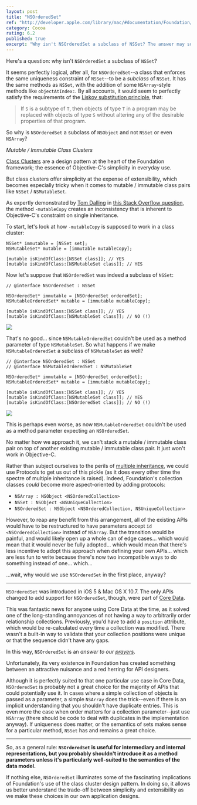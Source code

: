 ```yaml
---
layout: post
title: "NSOrderedSet"
ref: "http://developer.apple.com/library/mac/#documentation/Foundation/Reference/NSOrderedSet_Class/Reference/Reference.html"
category: Cocoa
rating: 6.2
published: true
excerpt: "Why isn't NSOrderedSet a subclass of NSSet? The answer may surprise you."
---
```


Here's a question: why isn't `NSOrderedSet` a subclass of `NSSet`?

It seems perfectly logical, after all, for `NSOrderedSet`--a class that enforces the same uniqueness constraint of `NSSet`--to be a _subclass_ of `NSSet`. It has the same methods as `NSSet`, with the addition of some `NSArray`-style methods like `objectAtIndex:`. By all accounts, it would seem to perfectly satisfy the requirements of the [Liskov substitution principle](http://en.wikipedia.org/wiki/Liskov_substitution_principle), that:

> If `S` is a subtype of `T`, then objects of type `T` in a program may be replaced with objects of type `S` without altering any of the desirable properties of that program.

So why is `NSOrderedSet` a subclass of `NSObject` and not `NSSet` or even `NSArray`?

_Mutable / Immutable Class Clusters_

[Class Clusters](http://developer.apple.com/library/mac/#documentation/Cocoa/Conceptual/CocoaFundamentals/CocoaObjects/CocoaObjects.html%23//apple_ref/doc/uid/TP40002974-CH4-SW34) are a design pattern at the heart of the Foundation framework; the essence of Objective-C's simplicity in everyday use.

But class clusters offer simplicity at the expense of extensibility, which becomes especially tricky when it comes to mutable / immutable class pairs like `NSSet` / `NSMutableSet`.

As expertly demonstrated by [Tom Dalling](http://tomdalling.com) in [this Stack Overflow question](http://stackoverflow.com/questions/11278995/why-doesnt-nsorderedset-inherit-from-nsset), the method `-mutableCopy` creates an inconsistency that is inherent to Objective-C's constraint on single inheritance.

To start, let's look at how `-mutableCopy` is supposed to work in a class cluster:

~~~{objective-c}
NSSet* immutable = [NSSet set];
NSMutableSet* mutable = [immutable mutableCopy];

[mutable isKindOfClass:[NSSet class]]; // YES
[mutable isKindOfClass:[NSMutableSet class]]; // YES
~~~

Now let's suppose that `NSOrderedSet` was indeed a subclass of `NSSet`:

~~~{objective-c}
// @interface NSOrderedSet : NSSet

NSOrderedSet* immutable = [NSOrderedSet orderedSet];
NSMutableOrderedSet* mutable = [immutable mutableCopy];

[mutable isKindOfClass:[NSSet class]]; // YES
[mutable isKindOfClass:[NSMutableSet class]]; // NO (!)
~~~

<img src="http://nshipster.s3.amazonaws.com/nsorderedset-case-1.svg" />

That's no good... since `NSMutableOrderedSet` couldn't be used as a method parameter of type `NSMutableSet`. So what happens if we make `NSMutableOrderedSet` a subclass of `NSMutableSet` as well?

~~~{objective-c}
// @interface NSOrderedSet : NSSet
// @interface NSMutableOrderedSet : NSMutableSet

NSOrderedSet* immutable = [NSOrderedSet orderedSet];
NSMutableOrderedSet* mutable = [immutable mutableCopy];

[mutable isKindOfClass:[NSSet class]]; // YES
[mutable isKindOfClass:[NSMutableSet class]]; // YES
[mutable isKindOfClass:[NSOrderedSet class]]; // NO (!)
~~~

<img src="http://nshipster.s3.amazonaws.com/nsorderedset-case-2.svg" />

This is perhaps even worse, as now `NSMutableOrderedSet` couldn't be used as a method parameter expecting an `NSOrderedSet`.

No matter how we approach it, we can't stack a mutable / immutable class pair on top of another existing mutable / immutable class pair. It just won't work in Objective-C.

Rather than subject ourselves to the perils of [multiple inheritance](http://en.wikipedia.org/wiki/Multiple_inheritance), we could use Protocols to get us out of this pickle (as it does every other time the spectre of multiple inheritance is raised). Indeed, Foundation's collection classes _could_ become more aspect-oriented by adding protocols:

* `NSArray : NSObject <NSOrderedCollection>`
* `NSSet : NSObject <NSUniqueCollection>`
* `NSOrderedSet : NSObject <NSOrderedCollection, NSUniqueCollection>`

However, to reap any benefit from this arrangement, all of the existing APIs would have to be restructured to have parameters accept `id <NSOrderedCollection>` instead of `NSArray`. But the transition would be painful, and would likely open up a whole can of edge cases... which would mean that it would never be fully adopted... which would mean that there's less incentive to adopt this approach when defining your own APIs... which are less fun to write because there's now two incompatible ways to do something instead of one... which...

...wait, why would we use `NSOrderedSet` in the first place, anyway?

---

`NSOrderedSet` was introduced in iOS 5 & Mac OS X 10.7. The only APIs changed to add support for `NSOrderedSet`, though, were part of [Core Data](http://developer.apple.com/library/mac/#releasenotes/DataManagement/RN-CoreData/_index.html).

This was fantastic news for anyone using Core Data at the time, as it solved one of the long-standing annoyances of not having a way to arbitrarily order relationship collections. Previously, you'd have to add a `position` attribute, which would be re-calculated every time a collection was modified. There wasn't a built-in way to validate that your collection positions were unique or that the sequence didn't have any gaps.

In this way, `NSOrderedSet` is an _answer to our [prayers](http://bugreport.apple.com/)_.

Unfortunately, its very existence in Foundation has created something between an attractive nuisance and a red herring for API designers.

Although it is perfectly suited to that one particular use case in Core Data, `NSOrderedSet` is probably not a great choice for the majority of APIs that could potentially use it. In cases where a simple collection of objects is passed as a parameter, a simple `NSArray` does the trick--even if there is an implicit understanding that you shouldn't have duplicate entries. This is even more the case when order matters for a collection parameter--just use `NSArray` (there should be code to deal with duplicates in the implementation anyway). If uniqueness does matter, or the semantics of sets makes sense for a particular method, `NSSet` has and remains a great choice.

---

So, as a general rule: **`NSOrderedSet` is useful for intermediary and internal representations, but you probably shouldn't introduce it as a method parameters unless it's particularly well-suited to the semantics of the data model.**

If nothing else, `NSOrderedSet` illuminates some of the fascinating implications of Foundation's use of the class cluster design pattern. In doing so, it allows us better understand the trade-off between simplicity and extensibility as we make these choices in our own application designs.
